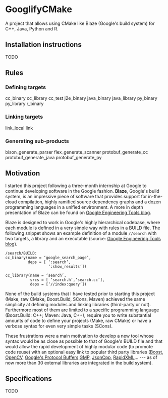 GooglifyCMake
============

A project that allows using CMake like Blaze (Google's build system) for C++, Java, Python and R.

Installation instructions
-------------------------

TODO

Rules
-----

### Defining targets

cc_binary
cc_library
cc_test
j2e_binary
java_binary
java_library
py_binary
py_library
r_binary

### Linking targets

link_local
link

### Generating sub-products

bison_generate_parser
flex_generate_scanner
protobuf_generate_cc
protobuf_generate_java
protobuf_generate_py

Motivation
----------

I started this project following a three-month internship at Google to continue developing software in the Google fashion. **Blaze**, Google's build system, is an impressive piece of software that provides support for in-the-cloud compilation, highly ramified source dependency graphs and a dozen programming languages in a unified environment. A more in depth presentation of Blaze can be found on [Google Engineering Tools blog](http://google-engtools.blogspot.fr/2011/08/build-in-cloud-how-build-system-works.html).

Blaze is designed to work in Google's highly hierarchical codebase, where each module is defined in a very simple way with rules in a BUILD file. The following snippet shows an example definition of a module `//search` with two targets, a library and an executable (source: [Google Engineering Tools blog](http://google-engtools.blogspot.fr/2011/08/build-in-cloud-how-build-system-works.html)).

    /search/BUILD:
    cc_binary(name = ‘google_search_page’,
              deps = [ ‘:search’,
                       ‘:show_results’])
    
    cc_library(name = ‘search’,
               srcs = [ ‘search.h’,‘search.cc’],
               deps = [‘//index:query’])

None of the build systems that I have tested prior to starting this project (Make, raw CMake, Boost.Build, SCons, Maven) achieved the same simplicity at defining modules and linking libraries (third-party or not). Furthermore most of them are limited to a specific programming language (Boost.Build: C++; Maven: Java, C++), require you to write substantial amounts of code to define your projects (Make, raw CMake) or have a verbose syntax for even very simple tasks (SCons).

These frustrations were a main motivation to develop a new tool whose syntax would be as close as possible to that of Google's BUILD file and that would allow the rapid development of highly modular code (to promote code reuse) with an optional easy link to popular third party libraries ([Boost](http://boost.org), [OpenCV](http://opencv.org), [Google's Protocol Buffers](https://code.google.com/p/protobuf/) [GMP](http://gmplib.org), [JsonCpp](http://jsoncpp.sourceforge.net), [RapidXML](http://rapidxml.sourceforge.net)... --- as of now more than 30 external libraries are integrated in the build system).

Specifications
--------------

TODO


